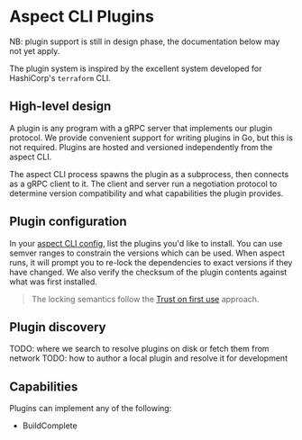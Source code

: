 # Aspect CLI Plugins

NB: plugin support is still in design phase, the documentation below may not yet
apply.

The plugin system is inspired by the excellent system developed for HashiCorp's
`terraform` CLI.

## High-level design

A plugin is any program with a gRPC server that implements our plugin protocol.
We provide convenient support for writing plugins in Go, but this is not
required. Plugins are hosted and versioned independently from the aspect CLI.

The aspect CLI process spawns the plugin as a subprocess, then connects as a
gRPC client to it. The client and server run a negotiation protocol to determine
version compatibility and what capabilities the plugin provides.

## Plugin configuration

In your [aspect CLI config], list the plugins you'd like to install. You can use
semver ranges to constrain the versions which can be used. When aspect runs, it
will prompt you to re-lock the dependencies to exact versions if they have
changed. We also verify the checksum of the plugin contents against what was
first installed.

> The locking semantics follow the [Trust on first use] approach.

[trust on first use]: https://en.wikipedia.org/wiki/Trust_on_first_use
[aspect cli config]: TODO

## Plugin discovery

TODO: where we search to resolve plugins on disk or fetch them from network
TODO: how to author a local plugin and resolve it for development

## Capabilities

Plugins can implement any of the following:

- BuildComplete
